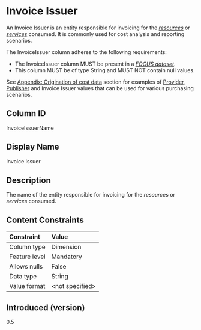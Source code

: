 # Invoice Issuer

An Invoice Issuer is an entity responsible for invoicing for the [*resources*](#glossary:resource) or [*services*](#glossary:service) consumed. It is commonly
used for cost analysis and reporting scenarios.

The InvoiceIssuer column adheres to the following requirements:

* The InvoiceIssuer column MUST be present in a [*FOCUS dataset*](#glossary:FOCUS-dataset). 
* This column MUST be of type String and MUST NOT contain null values.

See [Appendix: Origination of cost data](#originationofcostdata) section for examples of [Provider](#provider), [Publisher](#publisher) and
Invoice Issuer values that can be used for various purchasing scenarios.

## Column ID

InvoiceIssuerName

## Display Name

Invoice Issuer

## Description

The name of the entity responsible for invoicing for the *resources* or *services* consumed.

## Content Constraints

| Constraint      | Value           |
|:----------------|:----------------|
| Column type     | Dimension       |
| Feature level   | Mandatory       |
| Allows nulls    | False           |
| Data type       | String          |
| Value format    | \<not specified> |

## Introduced (version)

0.5
